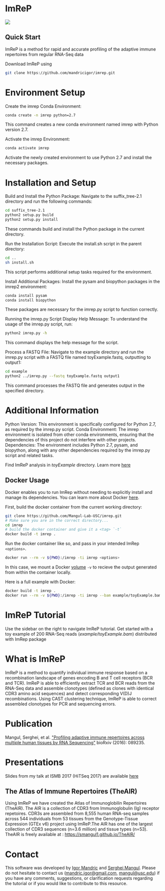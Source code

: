 # ImReP

![](https://github.com/mandricigor/imrep/blob/master/figure_imrep.png)

## Quick Start 
ImReP is a method for rapid and accurate profiling of the adaptive immune repertoires from regular RNA-Seq data
 
Download ImReP using 
```bash
git clone https://github.com/mandricigor/imrep.git
```

# Environment Setup
Create the imrep Conda Environment:
```bash
conda create -n imrep python=2.7
```
This command creates a new conda environment named imrep with Python version 2.7.

Activate the imrep Environment:
```bash
conda activate imrep
```
Activate the newly created environment to use Python 2.7 and install the necessary packages.

# Installation and Setup
Build and Install the Python Package: Navigate to the suffix_tree-2.1 directory and run the following commands:
```bash
cd suffix_tree-2.1
python2 setup.py build
python2 setup.py install
```
These commands build and install the Python package in the current directory.

Run the Installation Script: Execute the install.sh script in the parent directory:
```bash
cd ..
sh install.sh
```
This script performs additional setup tasks required for the environment.

Install Additional Packages: Install the pysam and biopython packages in the imrep2 environment:
```bash
conda install pysam
conda install biopython
```
These packages are necessary for the imrep.py script to function correctly.

Running the imrep.py Script
Display Help Message: To understand the usage of the imrep.py script, run:
```bash
python2 imrep.py -h
```
This command displays the help message for the script.

Process a FASTQ File: Navigate to the example directory and run the imrep.py script with a FASTQ file named toyExample.fastq, outputting to output1:
```bash
cd example
python2 ../imrep.py --fastq toyExample.fastq output1
```
This command processes the FASTQ file and generates output in the specified directory.

# Additional Information
Python Version: This environment is specifically configured for Python 2.7, as required by the imrep.py script.
Conda Environment: The imrep environment is isolated from other conda environments, ensuring that the dependencies of this project do not interfere with other projects.
Dependencies: The environment includes Python 2.7, pysam, and biopython, along with any other dependencies required by the imrep.py script and related tasks.


Find ImReP analysis in _toyExample_ directory. Learn more [here](https://github.com/mandricigor/imrep/wiki/Quick-Start) 


## Docker Usage
Docker enables you to run ImRep without needing to explicitly install and manage its dependencies. You can learn more about Docker [here](https://docs.docker.com/get-started/overview/).

First, build the docker container from the current working directory:
```bash
git clone https://github.com/Mangul-Lab-USC/imrep.git
# Make sure you are in the correct directory...
cd imrep
# build the docker container and give it a <tag> `-t`
docker build -t imrep .
```
Run the docker container like so, and pass in your intended ImRep `<options>`.
```bash
docker run --rm -v ${PWD}:/imrep -ti imrep <options>
```
In this case, we mount a Docker [volume](https://docs.docker.com/storage/volumes/) `-v` to recieve the output generated from within the container locally.

Here is a full example with Docker:
```bash
docker build -t imrep .
docker run --rm -v ${PWD}:/imrep -ti imrep --bam example/toyExample.bam example/toyExample.cdr3
```
# ImReP Tutorial

Use the sidebar on the right to navigate ImReP tutorial. Get started with a toy example of 200 RNA-Seq reads (_example/toyExample.bam_) distributed with ImRep package


# What is ImReP

ImReP is a method to quantify individual immune response based on a recombination landscape of genes encoding B and T cell receptors (BCR and TCR).  ImReP is able to efficiently extract TCR and BCR reads from the RNA-Seq data and assemble clonotypes (defined as clones with identical CDR3 amino acid sequences)  and detect corresponding V(D)J recombinations. Using CAST clustering technique, ImReP is able to correct assembled clonotypes for PCR and sequencing errors.

# Publication

Mangul, Serghei, et al. ["Profiling adaptive immune repertoires across multiple human tissues by RNA Sequencing"](http://www.biorxiv.org/content/early/2017/03/25/089235) bioRxiv (2016): 089235. 

# Presentations

Slides from my talk at ISMB 2017 (HiTSeq 2017) are available [here](https://sergheimangul.files.wordpress.com/2017/07/hitseq_2017_public.pdf)


## The Atlas of Immune Repertoires (TheAIR)

Using ImReP we have created the Atlas of Immunoglobilin Repertoires (TheAIR). The AIR is a collection of CDR3 from Immunoglobulin (Ig) receptor repetoires. CDR3s are assembled from 8,555 human RNA-seq samples across 544 individuals from 53 tissues from the Genotype-Tissue Expression (GTEx v6) project using ImReP.The AIR has one of the largest collection of CDR3 sequences (n=3.6 million) and tissue types (n=53). TheAIR is freely available at : https://smangul1.github.io/TheAIR/


# Contact 

This software was developed by [Igor Mandric](https://github.com/mandricigor) and [Serghei Mangul](https://github.com/Mangul-Lab-USC/). Please do not hesitate to contact us (mandric.igor@gmail.com, mangul@usc.edu) if you have any comments, suggestions, or clarification requests regarding the tutorial or if you would like to contribute to this resource.






